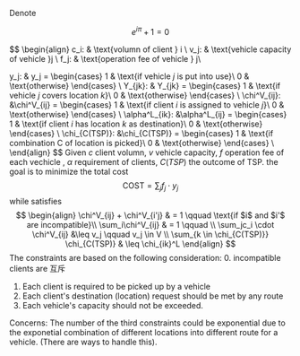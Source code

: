 
Denote


```math
e^{i\pi} + 1 = 0
```
$$
\begin{align}
c_i: & \text{volumn of client } i \\
v_j: & \text{vehicle capacity of vehicle }j  \\
f_j: & \text{operation fee of vehicle } j\\

y_j: & y_j =
	\begin{cases}
      1 & \text{if vehicle $j$ is put into use}\\
      0 & \text{otherwise}
    \end{cases} \\
Y_{jk}: & Y_{jk} =
	\begin{cases}
      1 & \text{if vehicle $j$ covers location $k$}\\
      0 & \text{otherwise}
    \end{cases} \\
\chi^V_{ij}: &\chi^V_{ij} =
	\begin{cases}
      1 & \text{if client $i$ is assigned to vehicle $j$}\\
      0 & \text{otherwise}
    \end{cases} \\
\alpha^L_{ik}: &\alpha^L_{ij} =
	\begin{cases}
      1 & \text{if client $i$ has location $k$ as destination}\\
      0 & \text{otherwise}
    \end{cases} \\
\chi_{C(TSP)}: &\chi_{C(TSP)} =
	\begin{cases}
      1 & \text{if combination C of location is picked}\\
      0 & \text{otherwise}
    \end{cases} \\
\end{align}
$$
Given $c$ client volumn, $v$ vehicle capacity, $f$ operation fee of each vechicle , $\alpha$ requirement of clients, $C(TSP)$ the outcome of TSP.  the goal is to minimize the total cost
$$ \text{COST} = \sum_j f_j\cdot y_j 
$$
while satisfies
$$
\begin{align}
\chi^V_{ij} + \chi^V_{i'j} & = 1 \qquad \text{if $i$ and $i'$ are incompatible}\\
\sum_i\chi^V_{ij} & = 1 \qquad \\
\sum_jc_i \cdot \chi^V_{ij} &\leq v_j \qquad v_j \in V \\
\sum_{k \in \chi_{C(TSP)}} \chi_{C(TSP)} & \leq \chi_{ik}^L
\end{align}
$$
The constraints are based on the following consideration:
0. incompatible clients are 互斥
1. Each client is required to be picked up by a vehicle
2. Each client's destination (location) request should be met by any route
3. Each vehicle's capacity should not be exceeded.


Concerns:
The number of the third constraints could be exponential due to the exponetial combination of different locations into different route for a vehicle. (There are ways to handle this).